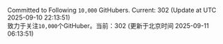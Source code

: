Committed to Following `10,000` GitHubers. Current: <!-- FOLLOWING_COUNT -->302<!-- FOLLOWING_COUNT --> (Update at UTC <!-- LAST_UPDATED -->2025-09-10 22:13:51<!-- LAST_UPDATED -->)<br>
致力于关注`10,000`个GitHuber。当前：<!-- FOLLOWING_COUNT -->302<!-- FOLLOWING_COUNT --> (更新于北京时间 <!-- LAST_UPDATED_CST -->2025-09-11 06:13:51<!-- LAST_UPDATED_CST -->)
